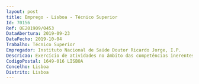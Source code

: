 ```yaml
--- 
layout: post
title: Emprego - Lisboa - Técnico Superior
Id: 70156
Ref: OE201909/0453
DataAbertura: 2019-09-23
DataFecho: 2019-10-04
Trabalho: Técnico Superior
Empregador: Instituto Nacional de Saúde Doutor Ricardo Jorge, I.P.
Descricao: Exercício de atividades no âmbito das competências inerentes à área da Qualidade, nomeadamente, no âmbito da acreditação pelas normas NP EN ISO IEC 17025, NP EN ISO 15189 e certificação NP EN ISO 9001, a saber   Apoio e ou elaboração da documentação do sistema de gestão da qualidade ( ex. manual da qualidade, procedimentos)  Controlo de documentos   Elaboração de fluxos de processo    Estatística   tratamentos de dados e monitorização de indicadores   Elaboração de relatórios ( ex. Revisão pela gestão e satisfação dos clientes)   Apoio no controlo de equipamentos (calibrações).
CodigoPostal: 1649-016 LISBOA
Concelho: Lisboa
Distrito: Lisboa
--- 
```

